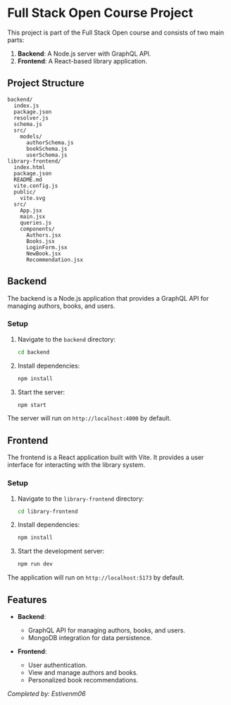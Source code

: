 # Full Stack Open Course Project

This project is part of the Full Stack Open course and consists of two main parts:

1. **Backend**: A Node.js server with GraphQL API.
2. **Frontend**: A React-based library application.

## Project Structure

```
backend/
  index.js
  package.json
  resolver.js
  schema.js
  src/
    models/
      authorSchema.js
      bookSchema.js
      userSchema.js
library-frontend/
  index.html
  package.json
  README.md
  vite.config.js
  public/
    vite.svg
  src/
    App.jsx
    main.jsx
    queries.js
    components/
      Authors.jsx
      Books.jsx
      LoginForm.jsx
      NewBook.jsx
      Recommendation.jsx
```

## Backend

The backend is a Node.js application that provides a GraphQL API for managing authors, books, and users.

### Setup

1. Navigate to the `backend` directory:
   ```bash
   cd backend
   ```
2. Install dependencies:
   ```bash
   npm install
   ```
3. Start the server:
   ```bash
   npm start
   ```

The server will run on `http://localhost:4000` by default.

## Frontend

The frontend is a React application built with Vite. It provides a user interface for interacting with the library system.

### Setup

1. Navigate to the `library-frontend` directory:
   ```bash
   cd library-frontend
   ```
2. Install dependencies:
   ```bash
   npm install
   ```
3. Start the development server:
   ```bash
   npm run dev
   ```

The application will run on `http://localhost:5173` by default.

## Features

- **Backend**:
  - GraphQL API for managing authors, books, and users.
  - MongoDB integration for data persistence.

- **Frontend**:
  - User authentication.
  - View and manage authors and books.
  - Personalized book recommendations.

*Completed by: Estivenm06*
